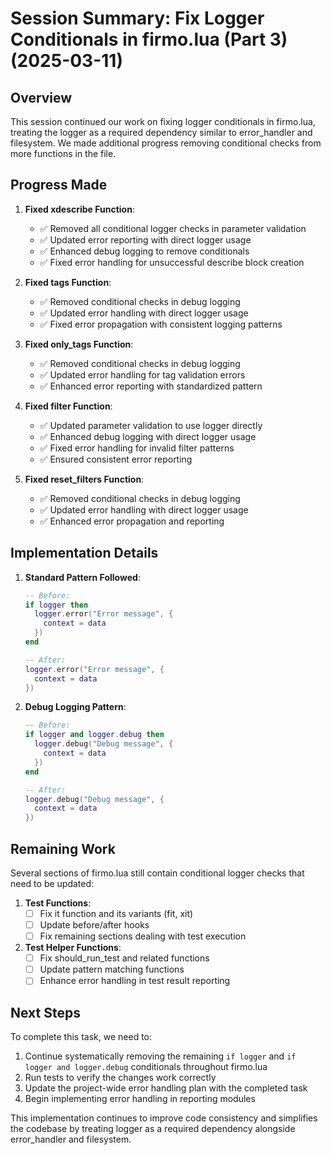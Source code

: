# Session Summary: Fix Logger Conditionals in firmo.lua (Part 3) (2025-03-11)

## Overview

This session continued our work on fixing logger conditionals in firmo.lua, treating the logger as a required dependency similar to error_handler and filesystem. We made additional progress removing conditional checks from more functions in the file.

## Progress Made

1. **Fixed xdescribe Function**:
   - ✅ Removed all conditional logger checks in parameter validation
   - ✅ Updated error reporting with direct logger usage
   - ✅ Enhanced debug logging to remove conditionals
   - ✅ Fixed error handling for unsuccessful describe block creation

2. **Fixed tags Function**:
   - ✅ Removed conditional checks in debug logging
   - ✅ Updated error handling with direct logger usage
   - ✅ Fixed error propagation with consistent logging patterns

3. **Fixed only_tags Function**:
   - ✅ Removed conditional checks in debug logging
   - ✅ Updated error handling for tag validation errors
   - ✅ Enhanced error reporting with standardized pattern

4. **Fixed filter Function**:
   - ✅ Updated parameter validation to use logger directly
   - ✅ Enhanced debug logging with direct logger usage
   - ✅ Fixed error handling for invalid filter patterns
   - ✅ Ensured consistent error reporting

5. **Fixed reset_filters Function**:
   - ✅ Removed conditional checks in debug logging
   - ✅ Updated error handling with direct logger usage
   - ✅ Enhanced error propagation and reporting

## Implementation Details

1. **Standard Pattern Followed**:
   ```lua
   -- Before:
   if logger then
     logger.error("Error message", {
       context = data
     })
   end
   
   -- After:
   logger.error("Error message", {
     context = data
   })
   ```

2. **Debug Logging Pattern**:
   ```lua
   -- Before:
   if logger and logger.debug then
     logger.debug("Debug message", {
       context = data
     })
   end
   
   -- After:
   logger.debug("Debug message", {
     context = data
   })
   ```

## Remaining Work

Several sections of firmo.lua still contain conditional logger checks that need to be updated:

1. **Test Functions**:
   - [ ] Fix it function and its variants (fit, xit)
   - [ ] Update before/after hooks
   - [ ] Fix remaining sections dealing with test execution

2. **Test Helper Functions**:
   - [ ] Fix should_run_test and related functions
   - [ ] Update pattern matching functions
   - [ ] Enhance error handling in test result reporting

## Next Steps

To complete this task, we need to:

1. Continue systematically removing the remaining `if logger` and `if logger and logger.debug` conditionals throughout firmo.lua
2. Run tests to verify the changes work correctly
3. Update the project-wide error handling plan with the completed task
4. Begin implementing error handling in reporting modules

This implementation continues to improve code consistency and simplifies the codebase by treating logger as a required dependency alongside error_handler and filesystem.